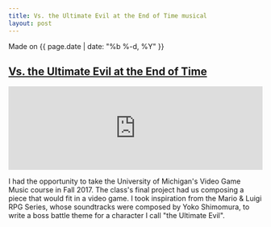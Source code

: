 ```yaml
---
title: Vs. the Ultimate Evil at the End of Time musical
layout: post
---
```

Made on {{ page.date | date: "%b %-d, %Y" }}
## [Vs. the Ultimate Evil at the End of Time]({{page.url}})

<iframe width="100%" height="166" scrolling="no" frameborder="no" allow="autoplay" src="https://w.soundcloud.com/player/?url=https%3A//api.soundcloud.com/tracks/363990533&color=%23a5dfa9&auto_play=false&hide_related=false&show_comments=true&show_user=true&show_reposts=false&show_teaser=true"></iframe>

I had the opportunity to take the University of Michigan's Video Game Music course in Fall 2017. The class's final project had us composing a piece that would fit in a video game. I took inspiration from the Mario & Luigi RPG Series, whose soundtracks were composed by Yoko Shimomura, to write a boss battle theme for a character I call "the Ultimate Evil".

